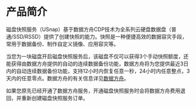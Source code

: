 <!--一下子提供一种思路，欢迎大家发挥 -->


# 产品简介
磁盘快照服务（USnap）基于数据方舟CDP技术为全系列云硬盘数据盘（普通/SSD/RSSD）提供了创建快照的能力。快照是一种便捷高效的数据容灾手段，常用于数据备份、制作自定义镜像、应用容灾等。

当您为一块磁盘开启磁盘快照服务后，该磁盘不仅可以获得3个手动快照额度，还能获得由数据方舟提供的自动的连续数据备份功能，数据方舟将为您提供最近3日内的自动连续数据备份功能，支持12小时内恢复任意一秒，24小时内任意整点，3天内的任意零点。数据方舟的有关信息详见[数据方舟](/uda/README.md)。

如果您原先已经开通了数据方舟服务，开通磁盘快照服务时会将数据方舟费用退回，并重新创建磁盘快照服务订单。


